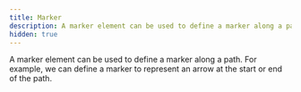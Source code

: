```yaml
---
title: Marker
description: A marker element can be used to define a marker along a path. For example, we can define a marker to represent an arrow at the start or end of the path.
hidden: true
---
```


A marker element can be used to define a marker along a path. For example, we can define a marker to represent an arrow at the start or end of the path.
